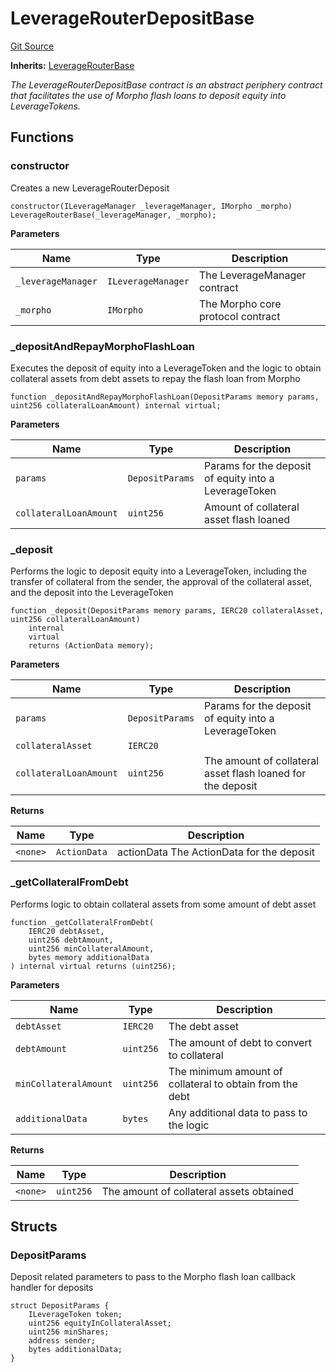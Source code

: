 # LeverageRouterDepositBase
[Git Source](https://github.com/seamless-protocol/ilm-v2/blob/002c85336929e7b2f8b2193e3cb727fe9cf4b9e6/src/periphery/LeverageRouterDepositBase.sol)

**Inherits:**
[LeverageRouterBase](/src/periphery/LeverageRouterBase.sol/abstract.LeverageRouterBase.md)

*The LeverageRouterDepositBase contract is an abstract periphery contract that facilitates the use of Morpho flash loans
to deposit equity into LeverageTokens.*


## Functions
### constructor

Creates a new LeverageRouterDeposit


```solidity
constructor(ILeverageManager _leverageManager, IMorpho _morpho) LeverageRouterBase(_leverageManager, _morpho);
```
**Parameters**

|Name|Type|Description|
|----|----|-----------|
|`_leverageManager`|`ILeverageManager`|The LeverageManager contract|
|`_morpho`|`IMorpho`|The Morpho core protocol contract|


### _depositAndRepayMorphoFlashLoan

Executes the deposit of equity into a LeverageToken and the logic to obtain collateral assets from debt assets
to repay the flash loan from Morpho


```solidity
function _depositAndRepayMorphoFlashLoan(DepositParams memory params, uint256 collateralLoanAmount) internal virtual;
```
**Parameters**

|Name|Type|Description|
|----|----|-----------|
|`params`|`DepositParams`|Params for the deposit of equity into a LeverageToken|
|`collateralLoanAmount`|`uint256`|Amount of collateral asset flash loaned|


### _deposit

Performs the logic to deposit equity into a LeverageToken, including the transfer of collateral from the sender,
the approval of the collateral asset, and the deposit into the LeverageToken


```solidity
function _deposit(DepositParams memory params, IERC20 collateralAsset, uint256 collateralLoanAmount)
    internal
    virtual
    returns (ActionData memory);
```
**Parameters**

|Name|Type|Description|
|----|----|-----------|
|`params`|`DepositParams`|Params for the deposit of equity into a LeverageToken|
|`collateralAsset`|`IERC20`||
|`collateralLoanAmount`|`uint256`|The amount of collateral asset flash loaned for the deposit|

**Returns**

|Name|Type|Description|
|----|----|-----------|
|`<none>`|`ActionData`|actionData The ActionData for the deposit|


### _getCollateralFromDebt

Performs logic to obtain collateral assets from some amount of debt asset


```solidity
function _getCollateralFromDebt(
    IERC20 debtAsset,
    uint256 debtAmount,
    uint256 minCollateralAmount,
    bytes memory additionalData
) internal virtual returns (uint256);
```
**Parameters**

|Name|Type|Description|
|----|----|-----------|
|`debtAsset`|`IERC20`|The debt asset|
|`debtAmount`|`uint256`|The amount of debt to convert to collateral|
|`minCollateralAmount`|`uint256`|The minimum amount of collateral to obtain from the debt|
|`additionalData`|`bytes`|Any additional data to pass to the logic|

**Returns**

|Name|Type|Description|
|----|----|-----------|
|`<none>`|`uint256`|The amount of collateral assets obtained|


## Structs
### DepositParams
Deposit related parameters to pass to the Morpho flash loan callback handler for deposits


```solidity
struct DepositParams {
    ILeverageToken token;
    uint256 equityInCollateralAsset;
    uint256 minShares;
    address sender;
    bytes additionalData;
}
```


